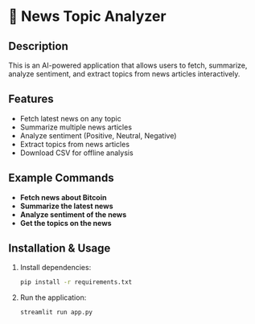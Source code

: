 # 📰 News Topic Analyzer

## **Description**
This is an AI-powered application that allows users to fetch, summarize, analyze sentiment, and extract topics from news articles interactively.

## **Features**
- Fetch latest news on any topic
- Summarize multiple news articles
- Analyze sentiment (Positive, Neutral, Negative)
- Extract topics from news articles
- Download CSV for offline analysis

## **Example Commands**
- **Fetch news about Bitcoin**
- **Summarize the latest news**
- **Analyze sentiment of the news**
- **Get the topics on the news**

## **Installation & Usage**
1. Install dependencies:
   ```bash
   pip install -r requirements.txt
2. Run the application:
   ```bash
   streamlit run app.py
